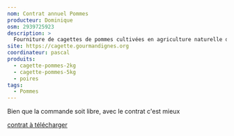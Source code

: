 ```yaml
---
nom: Contrat annuel Pommes
producteur: Dominique
osm: 2939725923
description: >
  Fourniture de cagettes de pommes cultivées en agriculture naturelle de septembre à décembre
site: https://cagette.gourmandignes.org
coordinateur: pascal
produits:
  - cagette-pommes-2kg
  - cagette-pommes-5kg
  - poires
tags:
  - Pommes
---
```


Bien que la commande soit libre, avec le contrat c'est mieux

[contrat à télécharger](./media/contrat-pommes.pdf)
